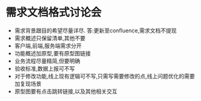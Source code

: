 # 需求文档格式讨论会
- 需求背景跟目的希望尽量详尽.
 答:更新至confluence,需求文档不提现
- 需求概述只保留清单,其他不要
- 客户端,前端,服务端需求分开
- 功能概述加原型,要有原型图链接
- 业务流程尽量精简,但要明确
- 验收标准,数据上报可不写
- 对于修改功能,线上现有逻辑可不写,只需写需要修改的点,线上问题优化的需要加复现场景
- 原型图要有点击跳转链接,以及其他相关交互